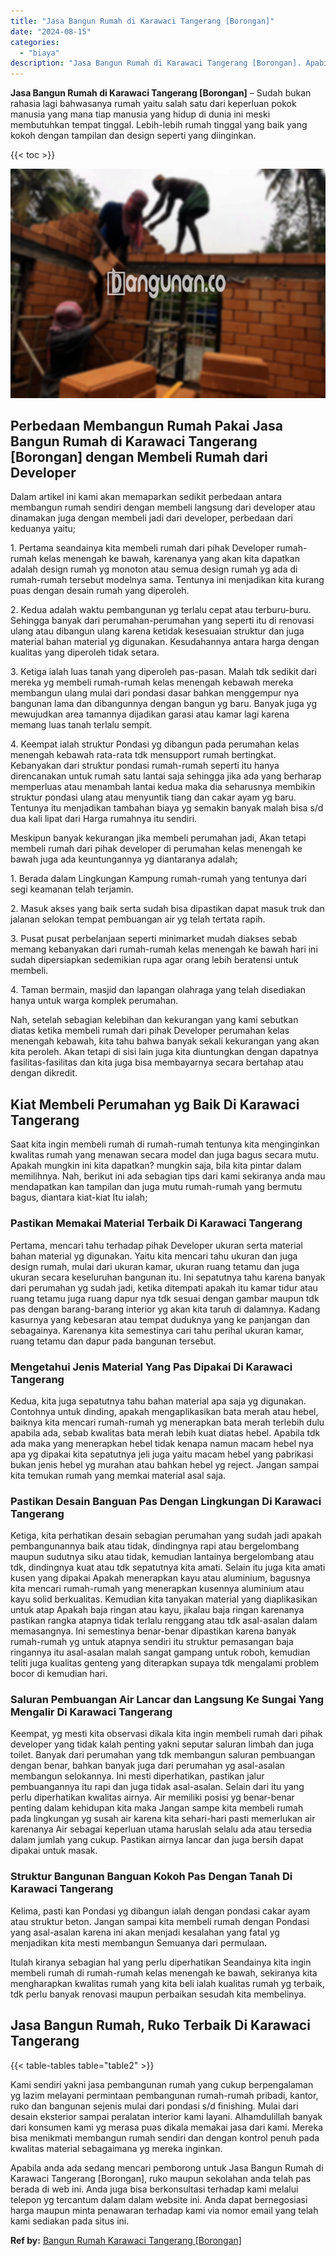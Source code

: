 ```yaml
---
title: "Jasa Bangun Rumah di Karawaci Tangerang [Borongan]"
date: "2024-08-15"
categories: 
  - "biaya"
description: "Jasa Bangun Rumah di Karawaci Tangerang [Borongan]. Apabila anda ada sedang mencari pemborong untuk Jasa Bangun Rumah di Karawaci Tangerang [Borongan], ruk..."
---
```


**Jasa Bangun Rumah di Karawaci Tangerang \[Borongan\]** – Sudah bukan rahasia lagi bahwasanya rumah yaitu salah satu dari keperluan pokok manusia yang mana tiap manusia yang hidup di dunia ini meski membutuhkan tempat tinggal. Lebih-lebih rumah tinggal yang baik yang kokoh dengan tampilan dan design seperti yang diinginkan.

{{< toc >}}

![Jasa Bangun Rumah di Karawaci Tangerang [Borongan]](/images/borong-bangunan-19.png)

## Perbedaan Membangun Rumah Pakai Jasa Bangun Rumah di Karawaci Tangerang \[Borongan\] dengan Membeli Rumah dari Developer

Dalam artikel ini kami akan memaparkan sedikit perbedaan antara membangun rumah sendiri dengan membeli langsung dari developer atau dinamakan juga dengan membeli jadi dari developer, perbedaan dari keduanya yaitu;

1\. Pertama seandainya kita membeli rumah dari pihak Developer rumah-rumah kelas menengah ke bawah, karenanya yang akan kita dapatkan adalah design rumah yg monoton atau semua design rumah yg ada di rumah-rumah tersebut modelnya sama. Tentunya ini menjadikan kita kurang puas dengan desain rumah yang diperoleh.

2\. Kedua adalah waktu pembangunan yg terlalu cepat atau terburu-buru. Sehingga banyak dari perumahan-perumahan yang seperti itu di renovasi ulang atau dibangun ulang karena ketidak kesesuaian struktur dan juga material bahan material yg digunakan. Kesudahannya antara harga dengan kualitas yang diperoleh tidak setara.

3\. Ketiga ialah luas tanah yang diperoleh pas-pasan. Malah tdk sedikit dari mereka yg membeli rumah-rumah kelas menengah kebawah mereka membangun ulang mulai dari pondasi dasar bahkan menggempur nya bangunan lama dan dibangunnya dengan bangun yg baru. Banyak juga yg mewujudkan area tamannya dijadikan garasi atau kamar lagi karena memang luas tanah terlalu sempit.

4\. Keempat ialah struktur Pondasi yg dibangun pada perumahan kelas menengah kebawah rata-rata tdk mensupport rumah bertingkat. Kebanyakan dari struktur pondasi rumah-rumah seperti itu hanya direncanakan untuk rumah satu lantai saja sehingga jika ada yang berharap memperluas atau menambah lantai kedua maka dia seharusnya membikin struktur pondasi ulang atau menyuntik tiang dan cakar ayam yg baru. Tentunya itu menjadikan tambahan biaya yg semakin banyak malah bisa s/d dua kali lipat dari Harga rumahnya itu sendiri.

Meskipun banyak kekurangan jika membeli perumahan jadi, Akan tetapi membeli rumah dari pihak developer di perumahan kelas menengah ke bawah juga ada keuntungannya yg diantaranya adalah;

1\. Berada dalam Lingkungan Kampung rumah-rumah yang tentunya dari segi keamanan telah terjamin.

2\. Masuk akses yang baik serta sudah bisa dipastikan dapat masuk truk dan jalanan selokan tempat pembuangan air yg telah tertata rapih.

3\. Pusat pusat perbelanjaan seperti minimarket mudah diakses sebab memang kebanyakan dari rumah-rumah kelas menengah ke bawah hari ini sudah dipersiapkan sedemikian rupa agar orang lebih beratensi untuk membeli.

4\. Taman bermain, masjid dan lapangan olahraga yang telah disediakan hanya untuk warga komplek perumahan.

Nah, setelah sebagian kelebihan dan kekurangan yang kami sebutkan diatas ketika membeli rumah dari pihak Developer perumahan kelas menengah kebawah, kita tahu bahwa banyak sekali kekurangan yang akan kita peroleh. Akan tetapi di sisi lain juga kita diuntungkan dengan dapatnya fasilitas-fasilitas dan kita juga bisa membayarnya secara bertahap atau dengan dikredit.

## Kiat Membeli Perumahan yg Baik Di Karawaci Tangerang

Saat kita ingin membeli rumah di rumah-rumah tentunya kita menginginkan kwalitas rumah yang menawan secara model dan juga bagus secara mutu. Apakah mungkin ini kita dapatkan? mungkin saja, bila kita pintar dalam memilihnya. Nah, berikut ini ada sebagian tips dari kami sekiranya anda mau mendapatkan kan tampilan dan juga mutu rumah-rumah yang bermutu bagus, diantara kiat-kiat Itu ialah;

### Pastikan Memakai Material Terbaik Di Karawaci Tangerang

Pertama, mencari tahu terhadap pihak Developer ukuran serta material bahan material yg digunakan. Yaitu kita mencari tahu ukuran dan juga design rumah, mulai dari ukuran kamar, ukuran ruang tetamu dan juga ukuran secara keseluruhan bangunan itu. Ini sepatutnya tahu karena banyak dari perumahan yg sudah jadi, ketika ditempati apakah itu kamar tidur atau ruang tetamu juga ruang dapur nya tdk sesuai dengan gambar maupun tdk pas dengan barang-barang interior yg akan kita taruh di dalamnya. Kadang kasurnya yang kebesaran atau tempat duduknya yang ke panjangan dan sebagainya. Karenanya kita semestinya cari tahu perihal ukuran kamar, ruang tetamu dan dapur pada bangunan tersebut.

### Mengetahui Jenis Material Yang Pas Dipakai Di Karawaci Tangerang

Kedua, kita juga sepatutnya tahu bahan material apa saja yg digunakan. Contohnya untuk dinding, apakah mengaplikasikan bata merah atau hebel, baiknya kita mencari rumah-rumah yg menerapkan bata merah terlebih dulu apabila ada, sebab kwalitas bata merah lebih kuat diatas hebel. Apabila tdk ada maka yang menerapkan hebel tidak kenapa namun macam hebel nya apa yg dipakai kita sepatutnya jeli juga yaitu macam hebel yang pabrikasi bukan jenis hebel yg murahan atau bahkan hebel yg reject. Jangan sampai kita temukan rumah yang memkai material asal saja.

### Pastikan Desain Banguan Pas Dengan Lingkungan Di Karawaci Tangerang

Ketiga, kita perhatikan desain sebagian perumahan yang sudah jadi apakah pembangunannya baik atau tidak, dindingnya rapi atau bergelombang maupun sudutnya siku atau tidak, kemudian lantainya bergelombang atau tdk, dindingnya kuat atau tdk sepatutnya kita amati. Selain itu juga kita amati kusen yang dipakai Apakah menerapkan kayu atau aluminium, bagusnya kita mencari rumah-rumah yang menerapkan kusennya aluminium atau kayu solid berkualitas. Kemudian kita tanyakan material yang diaplikasikan untuk atap Apakah baja ringan atau kayu, jikalau baja ringan karenanya pastikan rangka atapnya tidak terlalu renggang atau tdk asal-asalan dalam memasangnya. Ini semestinya benar-benar dipastikan karena banyak rumah-rumah yg untuk atapnya sendiri itu struktur pemasangan baja ringannya itu asal-asalan malah sangat gampang untuk roboh, kemudian teliti juga kualitas genteng yang diterapkan supaya tdk mengalami problem bocor di kemudian hari.

### Saluran Pembuangan Air Lancar dan Langsung Ke Sungai Yang Mengalir Di Karawaci Tangerang

Keempat, yg mesti kita observasi dikala kita ingin membeli rumah dari pihak developer yang tidak kalah penting yakni seputar saluran limbah dan juga toilet. Banyak dari perumahan yang tdk membangun saluran pembuangan dengan benar, bahkan banyak juga dari perumahan yg asal-asalan membangun selokannya. Ini mesti diperhatikan, pastikan jalur pembuangannya itu rapi dan juga tidak asal-asalan. Selain dari itu yang perlu diperhatikan kwalitas airnya. Air memiliki posisi yg benar-benar penting dalam kehidupan kita maka Jangan sampe kita membeli rumah pada lingkungan yg susah air karena kita sehari-hari pasti memerlukan air karenanya Air sebagai keperluan utama haruslah selalu ada atau tersedia dalam jumlah yang cukup. Pastikan airnya lancar dan juga bersih dapat dipakai untuk masak.

### Struktur Bangunan Banguan Kokoh Pas Dengan Tanah Di Karawaci Tangerang

Kelima, pasti kan Pondasi yg dibangun ialah dengan pondasi cakar ayam atau struktur beton. Jangan sampai kita membeli rumah dengan Pondasi yang asal-asalan karena ini akan menjadi kesalahan yang fatal yg menjadikan kita mesti membangun Semuanya dari permulaan.

Itulah kiranya sebagian hal yang perlu diperhatikan Seandainya kita ingin membeli rumah di rumah-rumah kelas menengah ke bawah, sekiranya kita mengharapkan kwalitas rumah yang kita beli ialah kualitas rumah yg terbaik, tdk perlu banyak renovasi maupun perbaikan sesudah kita membelinya.

## Jasa Bangun Rumah, Ruko Terbaik Di Karawaci Tangerang

{{< table-tables table="table2" >}}

Kami sendiri yakni jasa pembangunan rumah yang cukup berpengalaman yg lazim melayani permintaan pembangunan rumah-rumah pribadi, kantor, ruko dan bangunan sejenis mulai dari pondasi s/d finishing. Mulai dari desain eksterior sampai peralatan interior kami layani. Alhamdulillah banyak dari konsumen kami yg merasa puas dikala memakai jasa dari kami. Mereka bisa menikmati membangun rumah sendiri dan dengan kontrol penuh pada kwalitas material sebagaimana yg mereka inginkan.

Apabila anda ada sedang mencari pemborong untuk Jasa Bangun Rumah di Karawaci Tangerang \[Borongan\], ruko maupun sekolahan anda telah pas berada di web ini. Anda juga bisa berkonsultasi terhadap kami melalui telepon yg tercantum dalam dalam website ini. Anda dapat bernegosiasi harga maupun minta penawaran terhadap kami via nomor email yang telah kami sediakan pada situs ini.

**Ref by:** [Bangun Rumah Karawaci Tangerang [Borongan]](https://id.wikipedia.org/wiki/Bangun)
